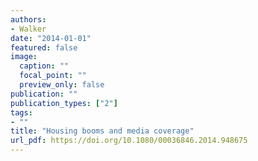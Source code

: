 ```yaml
---
authors:
- Walker
date: "2014-01-01"
featured: false
image:
  caption: ""
  focal_point: ""
  preview_only: false
publication: ""
publication_types: ["2"]
tags:
- ""
title: "Housing booms and media coverage"
url_pdf: https://doi.org/10.1080/00036846.2014.948675
---
```

